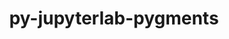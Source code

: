 ---
title: "py-jupyterlab-pygments"
layout: cache
categories: [package, develop]
meta: {"versions": ["0.2.2"], "compilers": ["gcc@=11.1.0"], "oss": ["ubuntu20.04"], "platforms": ["linux"], "targets": ["ppc64le", "x86_64_v3"], "stacks": ["data-vis-sdk", "e4s", "e4s-power", "root"], "num_specs": 20, "num_specs_by_stack": {"root": 20, "e4s-power": 7, "data-vis-sdk": 5, "e4s": 8}}
spec_details: [{"hash": "e6qxu4sqrvdhhuy5qvbpaerpvkbd3ch2", "compiler": "gcc@=11.1.0", "versions": ["0.2.2"], "os": "ubuntu20.04", "platform": "linux", "target": "ppc64le", "variants": ["build_system=python_pip"], "stacks": ["root", "e4s-power"], "size": "-", "tarball": "https://binaries.spack.io/develop/build_cache/linux-ubuntu20.04-ppc64le/gcc-11.1.0/py-jupyterlab-pygments-0.2.2/linux-ubuntu20.04-ppc64le-gcc-11.1.0-py-jupyterlab-pygments-0.2.2-e6qxu4sqrvdhhuy5qvbpaerpvkbd3ch2.spack"}, {"hash": "s4mfcfmyz22xbsmzo62kyh6ur3bda6nj", "compiler": "gcc@=11.1.0", "versions": ["0.2.2"], "os": "ubuntu20.04", "platform": "linux", "target": "ppc64le", "variants": ["build_system=python_pip"], "stacks": ["root", "e4s-power"], "size": "-", "tarball": "https://binaries.spack.io/develop/build_cache/linux-ubuntu20.04-ppc64le/gcc-11.1.0/py-jupyterlab-pygments-0.2.2/linux-ubuntu20.04-ppc64le-gcc-11.1.0-py-jupyterlab-pygments-0.2.2-s4mfcfmyz22xbsmzo62kyh6ur3bda6nj.spack"}, {"hash": "i6adaeg7i6knnlpcmuenh6erv2nsqf2n", "compiler": "gcc@=11.1.0", "versions": ["0.2.2"], "os": "ubuntu20.04", "platform": "linux", "target": "ppc64le", "variants": ["build_system=python_pip"], "stacks": ["root", "e4s-power"], "size": "-", "tarball": "https://binaries.spack.io/develop/build_cache/linux-ubuntu20.04-ppc64le/gcc-11.1.0/py-jupyterlab-pygments-0.2.2/linux-ubuntu20.04-ppc64le-gcc-11.1.0-py-jupyterlab-pygments-0.2.2-i6adaeg7i6knnlpcmuenh6erv2nsqf2n.spack"}, {"hash": "2xi6yx4wbjshxauopmcgrke42exdz6kz", "compiler": "gcc@=11.1.0", "versions": ["0.2.2"], "os": "ubuntu20.04", "platform": "linux", "target": "ppc64le", "variants": ["build_system=python_pip"], "stacks": ["root", "e4s-power"], "size": "-", "tarball": "https://binaries.spack.io/develop/build_cache/linux-ubuntu20.04-ppc64le/gcc-11.1.0/py-jupyterlab-pygments-0.2.2/linux-ubuntu20.04-ppc64le-gcc-11.1.0-py-jupyterlab-pygments-0.2.2-2xi6yx4wbjshxauopmcgrke42exdz6kz.spack"}, {"hash": "nhi5ao6yibca7jj2hykdez7c5w4uzaje", "compiler": "gcc@=11.1.0", "versions": ["0.2.2"], "os": "ubuntu20.04", "platform": "linux", "target": "ppc64le", "variants": ["build_system=python_pip"], "stacks": ["root", "e4s-power"], "size": "-", "tarball": "https://binaries.spack.io/develop/build_cache/linux-ubuntu20.04-ppc64le/gcc-11.1.0/py-jupyterlab-pygments-0.2.2/linux-ubuntu20.04-ppc64le-gcc-11.1.0-py-jupyterlab-pygments-0.2.2-nhi5ao6yibca7jj2hykdez7c5w4uzaje.spack"}, {"hash": "eoiean43pbw3ilz755rqi3xbqvdr6ocu", "compiler": "gcc@=11.1.0", "versions": ["0.2.2"], "os": "ubuntu20.04", "platform": "linux", "target": "ppc64le", "variants": ["build_system=python_pip"], "stacks": ["root", "e4s-power"], "size": "-", "tarball": "https://binaries.spack.io/develop/build_cache/linux-ubuntu20.04-ppc64le/gcc-11.1.0/py-jupyterlab-pygments-0.2.2/linux-ubuntu20.04-ppc64le-gcc-11.1.0-py-jupyterlab-pygments-0.2.2-eoiean43pbw3ilz755rqi3xbqvdr6ocu.spack"}, {"hash": "fcxo5cxcjvo2orjduytolziqd2sqcd5r", "compiler": "gcc@=11.1.0", "versions": ["0.2.2"], "os": "ubuntu20.04", "platform": "linux", "target": "ppc64le", "variants": ["build_system=python_pip"], "stacks": ["root", "e4s-power"], "size": "-", "tarball": "https://binaries.spack.io/develop/build_cache/linux-ubuntu20.04-ppc64le/gcc-11.1.0/py-jupyterlab-pygments-0.2.2/linux-ubuntu20.04-ppc64le-gcc-11.1.0-py-jupyterlab-pygments-0.2.2-fcxo5cxcjvo2orjduytolziqd2sqcd5r.spack"}, {"hash": "h2qgtggfd4kcvnvyyhbasruwywprrdga", "compiler": "gcc@=11.1.0", "versions": ["0.2.2"], "os": "ubuntu20.04", "platform": "linux", "target": "x86_64_v3", "variants": ["build_system=python_pip"], "stacks": ["root", "data-vis-sdk"], "size": "-", "tarball": "https://binaries.spack.io/develop/build_cache/linux-ubuntu20.04-x86_64_v3/gcc-11.1.0/py-jupyterlab-pygments-0.2.2/linux-ubuntu20.04-x86_64_v3-gcc-11.1.0-py-jupyterlab-pygments-0.2.2-h2qgtggfd4kcvnvyyhbasruwywprrdga.spack"}, {"hash": "y6az5d3fhv7jyaj527hkagzumtkaukup", "compiler": "gcc@=11.1.0", "versions": ["0.2.2"], "os": "ubuntu20.04", "platform": "linux", "target": "x86_64_v3", "variants": ["build_system=python_pip"], "stacks": ["root", "data-vis-sdk"], "size": "-", "tarball": "https://binaries.spack.io/develop/build_cache/linux-ubuntu20.04-x86_64_v3/gcc-11.1.0/py-jupyterlab-pygments-0.2.2/linux-ubuntu20.04-x86_64_v3-gcc-11.1.0-py-jupyterlab-pygments-0.2.2-y6az5d3fhv7jyaj527hkagzumtkaukup.spack"}, {"hash": "yvysenyfcu7ixsx6tw6vxnqfpdib36q6", "compiler": "gcc@=11.1.0", "versions": ["0.2.2"], "os": "ubuntu20.04", "platform": "linux", "target": "x86_64_v3", "variants": ["build_system=python_pip"], "stacks": ["root", "data-vis-sdk"], "size": "-", "tarball": "https://binaries.spack.io/develop/build_cache/linux-ubuntu20.04-x86_64_v3/gcc-11.1.0/py-jupyterlab-pygments-0.2.2/linux-ubuntu20.04-x86_64_v3-gcc-11.1.0-py-jupyterlab-pygments-0.2.2-yvysenyfcu7ixsx6tw6vxnqfpdib36q6.spack"}, {"hash": "ukk7okrqn4wrbhzdolkq4554w5jadbui", "compiler": "gcc@=11.1.0", "versions": ["0.2.2"], "os": "ubuntu20.04", "platform": "linux", "target": "x86_64_v3", "variants": ["build_system=python_pip"], "stacks": ["root", "data-vis-sdk"], "size": "-", "tarball": "https://binaries.spack.io/develop/build_cache/linux-ubuntu20.04-x86_64_v3/gcc-11.1.0/py-jupyterlab-pygments-0.2.2/linux-ubuntu20.04-x86_64_v3-gcc-11.1.0-py-jupyterlab-pygments-0.2.2-ukk7okrqn4wrbhzdolkq4554w5jadbui.spack"}, {"hash": "hl6a3a3koxilo3wrbfnnhshrekfjoq4e", "compiler": "gcc@=11.1.0", "versions": ["0.2.2"], "os": "ubuntu20.04", "platform": "linux", "target": "x86_64_v3", "variants": ["build_system=python_pip"], "stacks": ["root", "e4s"], "size": "-", "tarball": "https://binaries.spack.io/develop/build_cache/linux-ubuntu20.04-x86_64_v3/gcc-11.1.0/py-jupyterlab-pygments-0.2.2/linux-ubuntu20.04-x86_64_v3-gcc-11.1.0-py-jupyterlab-pygments-0.2.2-hl6a3a3koxilo3wrbfnnhshrekfjoq4e.spack"}, {"hash": "ivdduptg6rqdy6zvp7g7euyv4hlaqxz6", "compiler": "gcc@=11.1.0", "versions": ["0.2.2"], "os": "ubuntu20.04", "platform": "linux", "target": "x86_64_v3", "variants": ["build_system=python_pip"], "stacks": ["root", "e4s"], "size": "-", "tarball": "https://binaries.spack.io/develop/build_cache/linux-ubuntu20.04-x86_64_v3/gcc-11.1.0/py-jupyterlab-pygments-0.2.2/linux-ubuntu20.04-x86_64_v3-gcc-11.1.0-py-jupyterlab-pygments-0.2.2-ivdduptg6rqdy6zvp7g7euyv4hlaqxz6.spack"}, {"hash": "une2qi2oohq547wmo322rcsedpqgrkom", "compiler": "gcc@=11.1.0", "versions": ["0.2.2"], "os": "ubuntu20.04", "platform": "linux", "target": "x86_64_v3", "variants": ["build_system=python_pip"], "stacks": ["root", "data-vis-sdk"], "size": "-", "tarball": "https://binaries.spack.io/develop/build_cache/linux-ubuntu20.04-x86_64_v3/gcc-11.1.0/py-jupyterlab-pygments-0.2.2/linux-ubuntu20.04-x86_64_v3-gcc-11.1.0-py-jupyterlab-pygments-0.2.2-une2qi2oohq547wmo322rcsedpqgrkom.spack"}, {"hash": "2iv7wqh2dzjenmwtiq5j77j5fej7bdj2", "compiler": "gcc@=11.1.0", "versions": ["0.2.2"], "os": "ubuntu20.04", "platform": "linux", "target": "x86_64_v3", "variants": ["build_system=python_pip"], "stacks": ["root", "e4s"], "size": "-", "tarball": "https://binaries.spack.io/develop/build_cache/linux-ubuntu20.04-x86_64_v3/gcc-11.1.0/py-jupyterlab-pygments-0.2.2/linux-ubuntu20.04-x86_64_v3-gcc-11.1.0-py-jupyterlab-pygments-0.2.2-2iv7wqh2dzjenmwtiq5j77j5fej7bdj2.spack"}, {"hash": "eqt3ixyl5px2m4ihs5xtjupqrmh64vly", "compiler": "gcc@=11.1.0", "versions": ["0.2.2"], "os": "ubuntu20.04", "platform": "linux", "target": "x86_64_v3", "variants": ["build_system=python_pip"], "stacks": ["root", "e4s"], "size": "-", "tarball": "https://binaries.spack.io/develop/build_cache/linux-ubuntu20.04-x86_64_v3/gcc-11.1.0/py-jupyterlab-pygments-0.2.2/linux-ubuntu20.04-x86_64_v3-gcc-11.1.0-py-jupyterlab-pygments-0.2.2-eqt3ixyl5px2m4ihs5xtjupqrmh64vly.spack"}, {"hash": "62faanpyqzhz3uh4i7kfwt2zmkhe7r3q", "compiler": "gcc@=11.1.0", "versions": ["0.2.2"], "os": "ubuntu20.04", "platform": "linux", "target": "x86_64_v3", "variants": ["build_system=python_pip"], "stacks": ["root", "e4s"], "size": "-", "tarball": "https://binaries.spack.io/develop/build_cache/linux-ubuntu20.04-x86_64_v3/gcc-11.1.0/py-jupyterlab-pygments-0.2.2/linux-ubuntu20.04-x86_64_v3-gcc-11.1.0-py-jupyterlab-pygments-0.2.2-62faanpyqzhz3uh4i7kfwt2zmkhe7r3q.spack"}, {"hash": "mi5qfcebyzzgqn3qtb2qszbhtvm6g7ok", "compiler": "gcc@=11.1.0", "versions": ["0.2.2"], "os": "ubuntu20.04", "platform": "linux", "target": "x86_64_v3", "variants": ["build_system=python_pip"], "stacks": ["root", "e4s"], "size": "-", "tarball": "https://binaries.spack.io/develop/build_cache/linux-ubuntu20.04-x86_64_v3/gcc-11.1.0/py-jupyterlab-pygments-0.2.2/linux-ubuntu20.04-x86_64_v3-gcc-11.1.0-py-jupyterlab-pygments-0.2.2-mi5qfcebyzzgqn3qtb2qszbhtvm6g7ok.spack"}, {"hash": "3ctgg6smktst62bbhzpcjxgbk3fez2i2", "compiler": "gcc@=11.1.0", "versions": ["0.2.2"], "os": "ubuntu20.04", "platform": "linux", "target": "x86_64_v3", "variants": ["build_system=python_pip"], "stacks": ["root", "e4s"], "size": "-", "tarball": "https://binaries.spack.io/develop/build_cache/linux-ubuntu20.04-x86_64_v3/gcc-11.1.0/py-jupyterlab-pygments-0.2.2/linux-ubuntu20.04-x86_64_v3-gcc-11.1.0-py-jupyterlab-pygments-0.2.2-3ctgg6smktst62bbhzpcjxgbk3fez2i2.spack"}, {"hash": "5dfxi6nbitfsymo33iste2lrobwqp56x", "compiler": "gcc@=11.1.0", "versions": ["0.2.2"], "os": "ubuntu20.04", "platform": "linux", "target": "x86_64_v3", "variants": ["build_system=python_pip"], "stacks": ["root", "e4s"], "size": "-", "tarball": "https://binaries.spack.io/develop/build_cache/linux-ubuntu20.04-x86_64_v3/gcc-11.1.0/py-jupyterlab-pygments-0.2.2/linux-ubuntu20.04-x86_64_v3-gcc-11.1.0-py-jupyterlab-pygments-0.2.2-5dfxi6nbitfsymo33iste2lrobwqp56x.spack"}]
---